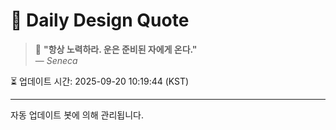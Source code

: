 
# 📘 Daily Design Quote

> 💬 **"항상 노력하라. 운은 준비된 자에게 온다."**  
> — *Seneca*

⏳ 업데이트 시간: 2025-09-20 10:19:44 (KST)

---

자동 업데이트 봇에 의해 관리됩니다.
